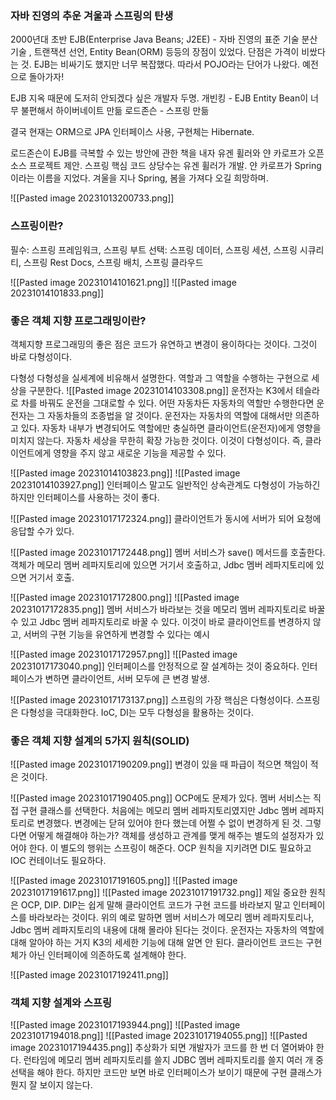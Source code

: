 ### 자바 진영의 추운 겨울과 스프링의 탄생
2000년대 초반
EJB(Enterprise Java Beans; J2EE) - 자바 진영의 표준 기술
분산기술 , 트랜잭션 선언, Entity Bean(ORM) 등등의 장점이 있었다. 
단점은 가격이 비쌌다는 것.
EJB는 비싸기도 했지만 너무 복잡했다.
따라서 POJO라는 단어가 나왔다. 예전으로 돌아가자!

EJB 지옥 때문에 도저히 안되겠다 싶은 개발자 두명.
개빈킹 - EJB Entity Bean이 너무 불편해서 하이버네이트 만듦
로드존슨 - 스프링 만듦

결국 현재는 ORM으로 JPA 인터페이스 사용, 구현체는 Hibernate. 

로드존슨이 EJB를 극복할 수 있는 방안에 관한 책을 내자 유겐 휠러와 얀 카로프가 오픈소스 프로젝트 제안. 
스프링 핵심 코드 상당수는 유겐 휠러가 개발. 
얀 카로프가 Spring이라는 이름을 지었다. 겨울을 지나 Spring, 봄을 가져다 오길 희망하며.

![[Pasted image 20231013200733.png]]


### 스프링이란?
필수: 스프링 프레임워크, 스프링 부트
선택: 스프링 데이터, 스프링 세션, 스프링 시큐리티, 스프링 Rest Docs, 스프링 배치, 스프링 클라우드

![[Pasted image 20231014101621.png]]
![[Pasted image 20231014101833.png]]


### 좋은 객체 지향 프로그래밍이란?

객체지향 프로그래밍의 좋은 점은 코드가 유연하고 변경이 용이하다는 것이다.
그것이 바로 다형성이다.

다형성
다형성을 실세계에 비유해서 설명한다. 역할과 그 역할을 수행하는 구현으로 세상을 구분한다.
![[Pasted image 20231014103308.png]]
운전자는 K3에서 테슬라로 차를 바꿔도 운전을 그대로할 수 있다. 
어떤 자동차든 자동차의 역할만 수행한다면 운전자는 그 자동차들의 조종법을 알 것이다.
운전자는 자동차의 역할에 대해서만 의존하고 있다. 
자동차 내부가 변경되어도 역할에만 충실하면 클라이언트(운전자)에게 영향을 미치지 않는다.
자동차 세상을 무한히 확장 가능한 것이다. 이것이 다형성이다.
즉, 클라이언트에게 영향을 주지 않고 새로운 기능을 제공할 수 있다. 

![[Pasted image 20231014103823.png]]
![[Pasted image 20231014103927.png]]
인터페이스 말고도 일반적인 상속관계도 다형성이 가능하긴 하지만 인터페이스를 사용하는 것이 좋다. 

![[Pasted image 20231017172324.png]]
클라이언트가 동시에 서버가 되어 요청에 응답할 수가 있다. 

![[Pasted image 20231017172448.png]]
멤버 서비스가 save() 메서드를 호출한다. 객체가 메모리 멤버 레파지토리에 있으면 거기서 호출하고, Jdbc 멤버 레파지토리에 있으면 거기서 호출.

![[Pasted image 20231017172800.png]]
![[Pasted image 20231017172835.png]]
멤버 서비스가 바라보는 것을 메모리 멤버 레파지토리로 바꿀 수 있고 Jdbc 멤버 레파지토리로 바꿀 수 있다. 이것이 바로 클라이언트를 변경하지 않고, 서버의 구현 기능을 유연하게 변경할 수 있다는 예시

![[Pasted image 20231017172957.png]]
![[Pasted image 20231017173040.png]]
인터페이스를 안정적으로 잘 설계하는 것이 중요하다. 인터페이스가 변하면 클라이언트, 서버 모두에 큰 변경 발생. 

![[Pasted image 20231017173137.png]]
스프링의 가장 핵심은 다형성이다.
스프링은 다형성을 극대화한다. 
IoC, DI는 모두 다형성을 활용하는 것이다.

### 좋은 객체 지향 설계의 5가지 원칙(SOLID)

![[Pasted image 20231017190209.png]]
변경이 있을 때 파급이 적으면 책임이 적은 것이다.

![[Pasted image 20231017190405.png]]
OCP에도 문제가 있다.
멤버 서비스는 직접 구현 클래스를 선택한다.
처음에는 메모리 멤버 레파지토리였지만 Jdbc 멤버 레파지토리로 변경했다.
변경에는 닫혀 있어야 한다 했는데 어쩔 수 없이 변경하게 된 것. 
그렇다면 어떻게 해결해야 하는가? 
객체를 생성하고 관계를 맺게 해주는 별도의 설정자가 있어야 한다.
이 별도의 행위는 스프링이 해준다. 
OCP 원칙을 지키려면 DI도 필요하고 IOC 컨테이너도 필요하다. 

![[Pasted image 20231017191605.png]]
![[Pasted image 20231017191617.png]]
![[Pasted image 20231017191732.png]]
제일 중요한 원칙은 OCP, DIP.
DIP는 쉽게 말해 클라이언트 코드가 구현 코드를 바라보지 말고 인터페이스를 바라보라는 것이다. 위의 예로 말하면 멤버 서비스가 메모리 멤버 레파지토리나, Jdbc 멤버 레파지토리의 내용에 대해 몰라야 된다는 것이다. 
운전자는 자동차의 역할에 대해 알아야 하는 거지 K3의 세세한 기능에 대해 알면 안 된다. 
클라이언트 코드는 구현체가 아닌 인터페이에 의존하도록 설계해야 한다. 

![[Pasted image 20231017192411.png]]

### 객체 지향 설계와 스프링
![[Pasted image 20231017193944.png]]
![[Pasted image 20231017194018.png]]
![[Pasted image 20231017194055.png]]
![[Pasted image 20231017194435.png]]
추상화가 되면 개발자가 코드를 한 번 더 열어봐야 한다.
런타임에 메모리 멤버 레파지토리를 쓸지 JDBC 멤버 레파지토리를 쓸지 여러 개 중 선택을 해야 한다. 하지만 코드만 보면 바로 인터페이스가 보이기 때문에 구현 클래스가 뭔지 잘 보이지 않는다. 